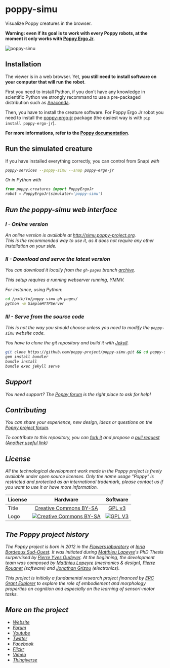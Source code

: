 poppy-simu
==========

Visualize Poppy creatures in the browser.

**Warning: even if its goal is to work with every Poppy robots, at the moment it only works with [Poppy Ergo Jr](https://github.com/poppy-project/poppy-ergo-jr)**.

![poppy-simu](http://docs.poppy-project.org/en/img/visu/python-setup.gif)


## Installation

The viewer is in a web browser. Yet, **you still need to install software on your computer that will run the robot**.

First you need to install Python, if you don't have any knowledge in scientific Python we strongly recommand to use a pre-packaged distribution such as [Anaconda](http://continuum.io/downloads).

Then, you have to install the creature software. For Poppy Ergo Jr robot you need to install the [poppy-ergo-jr](https://github.com/poppy-project/poppy-ergo-jr/tree/master/software) package (the easiest way is with `pip install poppy-ergo-jr`).

**For more informations, refer to the [Poppy documentation](http://docs.poppy-project.org/en/installation/index.html)**.

## Run the simulated creature

If you have installed everything correctly, you can control from Snap<em>!<em> with

```bash
poppy-services --poppy-simu --snap poppy-ergo-jr
```

Or in Python with

```python
from poppy.creatures import PoppyErgoJr
robot = PoppyErgoJr(simulator='poppy-simu')
```

## Run the poppy-simu web interface

### I - Online version

An online version is available at http://simu.poppy-project.org.  
This is the recommended way to use it, as it does not require any other installation on your side.

### II - Download and serve the latest version

You can download it locally from the `gh-pages` branch [archive](https://github.com/poppy-project/poppy-simu/archive/gh-pages.zip).

This setup requires a running webserver running, _YMMV_.

For instance, using Python:

```bash
cd /path/to/poppy-simu-gh-pages/
python -m SimpleHTTPServer
```

### III - Serve from the source code

This is not the way you should choose unless you need to modify the `poppy-simu` website code.

You have to clone the git repository and build it with [Jekyll](http://jekyllrb.com/).

```bash
git clone https://github.com/poppy-project/poppy-simu.git && cd poppy-simu
gem install bundler
bundle install
bundle exec jekyll serve
```

## Support

You need support?
The [Poppy forum](https://forum.poppy-project.org) is the right place to ask for help!

## Contributing

You can share your experience, new design, ideas or questions on the [Poppy project forum](https://forum.poppy-project.org/).

To contribute to this repository, you can [fork it](https://help.github.com/articles/fork-a-repo/) and propose a [pull request](https://help.github.com/articles/using-pull-requests/) *([Another useful link](https://gun.io/blog/how-to-github-fork-branch-and-pull-request/))*

## License

All the technological development work made in the Poppy project is freely available under open source licenses. Only the name usage *"Poppy"* is restricted and protected as an international trademark, please contact us if you want to use it or have more information.

|   License     |     Hardware    |   Software      |
| ------------- | :-------------: | :-------------: |
| Title  | [Creative Commons BY-SA](http://creativecommons.org/licenses/by-sa/4.0/)  |[GPL v3](http://www.gnu.org/licenses/gpl.html)  |
| Logo  | [![Creative Commons BY-SA](https://i.creativecommons.org/l/by-sa/4.0/88x31.png) ](http://creativecommons.org/licenses/by-sa/4.0/)  |[![GPL V3](https://www.gnu.org/graphics/gplv3-88x31.png)](http://www.gnu.org/licenses/gpl.html)  |

## The Poppy project history

The Poppy project is born in 2012 in the [Flowers laboratory](https://flowers.inria.fr/) at [Inria Bordeaux Sud-Ouest](http://www.inria.fr/en/centre/bordeaux).
It was initiated during [Matthieu Lapeyre](https://github.com/matthieu-lapeyre)'s PhD Thesis surpervised by [Pierre Yves Oudeyer](http://www.pyoudeyer.com/). At the beginning, the development team was composed by [Matthieu Lapeyre](https://github.com/matthieu-lapeyre) (mechanics & design), [Pierre Rouanet](https://github.com/pierre-rouanet) (software) and [Jonathan Grizou](http://jgrizou.com/) (electronics).

This project is initially a fundamental research project financed by [ERC Grant Explorer](http://erc.europa.eu/) to explore the role of embodiement and morphology properties on cognition and especially on the learning of sensori-motor tasks.

## More on the project

- [Website](https://www.poppy-project.org)
- [Forum](https://forum.poppy-project.org)
- [Youtube](https://www.youtube.com/channel/UC3iVGSr-vMgnFlIfPBH2p7Q)
- [Twitter](https://twitter.com/poppy_project)
- [Facebook](https://www.facebook.com/poppycommunity/)
- [Flickr](https://www.flickr.com/photos/poppy-project)
- [Vimeo](https://vimeo.com/poppyproject)
- [Thingiverse](http://www.thingiverse.com/poppy_project/)
